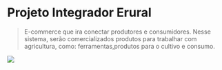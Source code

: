 
# Projeto Integrador Erural
> E-commerce que ira conectar produtores e consumidores. Nesse sistema, serão comercializados produtos para trabalhar com agricultura, como: ferramentas,produtos para o cultivo e consumo.


 <img src="http://img.shields.io/static/v1?label=STATUS&message=EM20DESENVOLVIMENTO&color=RED&style=for-the-badge"/>
</p>


 <!--## Idealizadores:

 <!--<table>
  <tr>
<!--td align="center"><a href="https://github.com/WellingtonSB"><img style="border-radius: 50%;" src="https://i.imgur.com/76YXVmC.jpg" width="140px;" alt=""/><br /><sub><b>Wellington Bezerra</b></sub></a><br /></td>
    
<!--td align="center"><a href="https://github.com/jaquelinecavalaro"><img style="border-radius: 50%;" src="https://i.imgur.com/Jbypj0K.jpg" width="140px;" alt=""/><br /><sub><b>Jaqueline Cavalaro</b></sub></a><br /></td>  

<!--td align="center"><a href="https://github.com/Pietra-Santos"><img style="border-radius: 50%;" src="https://i.imgur.com/2cSL9aX.jpg" width="140px;" alt=""/><br /><sub><b>Pietra Santos</b></sub></a><br /></td>
    

 <!--  </tr>
</table>

